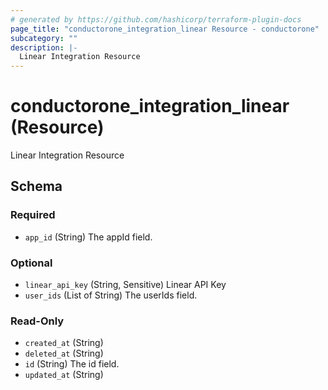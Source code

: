 ```yaml
---
# generated by https://github.com/hashicorp/terraform-plugin-docs
page_title: "conductorone_integration_linear Resource - conductorone"
subcategory: ""
description: |-
  Linear Integration Resource
---
```


# conductorone_integration_linear (Resource)

Linear Integration Resource



<!-- schema generated by tfplugindocs -->
## Schema

### Required

- `app_id` (String) The appId field.

### Optional

- `linear_api_key` (String, Sensitive) Linear API Key
- `user_ids` (List of String) The userIds field.

### Read-Only

- `created_at` (String)
- `deleted_at` (String)
- `id` (String) The id field.
- `updated_at` (String)
